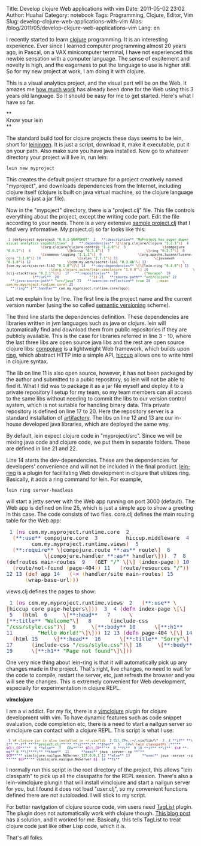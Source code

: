 Title: Develop clojure Web applications with vim
Date: 2011-05-02 23:02
Author: Huahai
Category: notebook
Tags: Programming, Clojure, Editor, Vim
Slug: develop-clojure-web-applications-with-vim
Alias: /blog/2011/05/develop-clojure-web-applications-vim
Lang: en

I recently started to learn [clojure](http://clojure.org) programming. It is an interesting experience. Ever since I learned computer programming almost 20 years ago, in Pascal, on a VAX minicomputer terminal, I have not experienced this newbie sensation with a computer language. The sense of excitement and novelty is high, and the eagerness to put the language to use is higher still. So for my new project at work, I am doing it with clojure.

This is a visual analytics project, and the visual part will be on the Web. It amazes me [how much work](http://www.glenstampoultzis.net/blog/clojure-web-infrastructure/) has already been done for the Web using this 3 years old language. So it should be easy for me to get started. Here's what I have so far.

**  
Know your lein  
**

The standard build tool for clojure projects these days seems to be lein, short for [leiningen](https://github.com/technomancy/leiningen). It is just a script, download it, make it executable, put it on your path. Also make sure you have java installed. Now go to whatever directory your project will live in, run lein:

`lein new myproject`

This creates the default project structure for a project creatively named "myproject", and downloads dependencies from the Internet, including clojure itself (clojure is built on java virtual machine, so the clojure language runtime is just a jar file).

Now in the "mypoject" directory, there is a "project.clj" file. This file controls everything about the project, except the writing code part. Edit the file according to your needs. There is a very extensive [sample project.clj](https://github.com/technomancy/leiningen/blob/master/sample.project.clj) that I find very informative. My project.clj so far looks like this:

<font face="monospace" size="1em">  
<font color="#375288"> 1 </font><font color="#912f11">(</font>defproject myproject <font color="#077807">"0.0.1-SNAPSHOT"</font>  
<font color="#375288"> 2 </font>  <font color="#1f3f81">**:description**</font> <font color="#077807">"MyProject has super duper visual analytics capabilities"</font>  
<font color="#375288"> 3 </font>  <font color="#1f3f81">**:dependencies**</font> <font color="#912f11">\[\[</font>org.clojure/clojure <font color="#077807">"1.2.1"</font><font color="#912f11">\]</font>  
<font color="#375288"> 4 </font>                 <font color="#912f11">\[</font>org.clojure/clojure-contrib <font color="#077807">"1.2.0"</font><font color="#912f11">\]</font>  
<font color="#375288"> 5 </font>                 <font color="#912f11">\[</font>compojure <font color="#077807">"0.6.2"</font><font color="#912f11">\]</font>  
<font color="#375288"> 6 </font>                 <font color="#912f11">\[</font>hiccup <font color="#077807">"0.3.4"</font><font color="#912f11">\]</font>  
<font color="#375288"> 7 </font>                 <font color="#912f11">\[</font>ring <font color="#077807">"0.3.7"</font><font color="#912f11">\]</font>  
<font color="#375288"> 8 </font>                 <font color="#912f11">\[</font>commons-logging <font color="#077807">"1.1.1"</font><font color="#912f11">\]</font>  
<font color="#375288"> 9 </font>                 <font color="#912f11">\[</font>org.apache.lucene/lucene-core <font color="#077807">"3.1.0"</font><font color="#912f11">\]</font>  
<font color="#375288">10 </font>                 <font color="#912f11">\[</font>xalan <font color="#077807">"2.7.1"</font><font color="#912f11">\]</font>  
<font color="#375288">11 </font>                 <font color="#912f11">\[</font>javaewah <font color="#077807">"0.1.0"</font><font color="#912f11">\]</font>  
<font color="#375288">12 </font>                 <font color="#912f11">\[</font>com.my.work/secret-lib1 <font color="#077807">"0.3.4b"</font><font color="#912f11">\]</font>  
<font color="#375288">13 </font>                 <font color="#912f11">\[</font>com.my.work/secret-lib2 <font color="#077807">"0.1.0"</font><font color="#912f11">\]\]</font>  
<font color="#375288">14 </font>  <font color="#1f3f81">**:dev-dependencies**</font> <font color="#912f11">\[\[</font>lein-ring <font color="#077807">"0.4.0"</font><font color="#912f11">\]</font>  
<font color="#375288">15 </font>                     <font color="#786000">;\[org.clojars.autre/lein-vimclojure "1.0.0"\]</font>  
<font color="#375288">16 </font>                     <font color="#912f11">\[</font>clj-stacktrace <font color="#077807">"0.2.1"</font><font color="#912f11">\]\]</font>   
<font color="#375288">17 </font>  <font color="#1f3f81">**:repositories**</font>   
<font color="#375288">18 </font>            <font color="#912f11">{</font><font color="#077807">"myrepo"</font>   
<font color="#375288">19 </font>             <font color="#912f11">{</font><font color="#1f3f81">**:url**</font>   
<font color="#375288">20 </font>              <font color="#077807">"<http://myrepo.my.com:8080/artifactory/libs-release-local>"</font><font color="#912f11">}}</font>  
<font color="#375288">21 </font>  <font color="#1f3f81">**:source-path**</font> <font color="#077807">"src/clojure"</font>  
<font color="#375288">22 </font>  <font color="#1f3f81">**:java-source-path**</font> <font color="#077807">"src/java"</font>  
<font color="#375288">23 </font>  <font color="#1f3f81">**:warn-on-reflection**</font> <font color="#077807">true</font>  
<font color="#375288">24 </font>  <font color="#786000">;:main com.my.myproject.runtime.core)</font>  
<font color="#375288">25 </font>  <font color="#1f3f81">**:ring**</font> <font color="#912f11">{</font><font color="#1f3f81">**:handler**</font> com.my.myproject.runtime.core/app<font color="#912f11">})</font>  
</font>

Let me explain line by line. The first line is the project name and the current version number (using the so called [semantic versioning](http://semver.org) scheme).

The third line starts the dependencies definition. These dependencies are libraries written in jvm languages such as java or clojure. lein will automatically find and download them from public repositories if they are publicly available. This is the case for libraries referred in line 3 - 10, where the last three libs are open source java libs and the rest are open source clojure libs: [compojure](https://github.com/weavejester/compojure) is a lightweight Web framework, which builds upon [ring](https://github.com/mmcgrana/ring), which abstract HTTP into a simple API, [hiccup](https://github.com/weavejester/hiccup) allows one to write html in clojure syntax.

The lib on line 11 is also open source, however, it has not been packaged by the author and submitted to a pubic repository, so lein will not be able to find it. What I did was to package it as a jar file myself and deploy it to a private repository I setup for my team, so my team members can all access to the same libs without needing to commit the libs to our version control system, which is not suitable for handling binary data. This private repository is defined on line 17 to 20. Here the repository server is a standard installation of [artifactory](http://www.jfrog.com/products.php). The libs on line 12 and 13 are our in-house developed java libraries, which are deployed the same way.

By default, lein expect clojure code in "myproject/src". Since we will be mixing java code and clojure code, we put them in separate folders. These are defined in line 21 and 22.

Line 14 starts the dev-dependencies. These are the dependencies for developers' convenience and will not be included in the final product. [lein-ring](https://github.com/weavejester/lein-ring) is a plugin for facilitating Web development in clojure that utilizes ring. Basically, it adds a ring command for lein. For example,

`lein ring server-headless`

will start a jetty server with the Web app running on port 3000 (default). The Web app is defined on line 25, which is just a simple app to show a greeting in this case. The code consists of two files. core.clj defines the main routing table for the Web app:

<font face="monospace">  
<font color="#375288"> 1 </font><font color="#912f11">(</font><font color="#800090">ns</font> com.my.myproject.runtime.core  
<font color="#375288"> 2 </font>  <font color="#cd3700">(</font><font color="#1f3f81">**:use**</font> compojure.core  
<font color="#375288"> 3 </font>        hiccup.middleware  
<font color="#375288"> 4 </font>        com.my.myproject.runtime.views<font color="#cd3700">)</font>  
<font color="#375288"> 5 </font>  <font color="#cd3700">(</font><font color="#1f3f81">**:require**</font> <font color="#912f11">\[</font>compojure.route <font color="#1f3f81">**:as**</font> route<font color="#912f11">\]</font>  
<font color="#375288"> 6 </font>            <font color="#912f11">\[</font>compojure.handler <font color="#1f3f81">**:as**</font> handler<font color="#912f11">\]</font><font color="#cd3700">)</font><font color="#912f11">)</font>  
<font color="#375288"> 7 </font>  
<font color="#375288"> 8 </font><font color="#912f11">(</font>defroutes main-routes  
<font color="#375288"> 9 </font>  <font color="#cd3700">(</font>GET <font color="#077807">"/"</font> <font color="#912f11">\[\]</font> <font color="#ee9a00">(</font>index-page<font color="#ee9a00">)</font><font color="#cd3700">)</font>  
<font color="#375288">10 </font>  <font color="#cd3700">(</font>route/not-found <font color="#ee9a00">(</font>page-404<font color="#ee9a00">)</font><font color="#cd3700">)</font>  
<font color="#375288">11 </font>  <font color="#cd3700">(</font>route/resources <font color="#077807">"/"</font><font color="#cd3700">)</font><font color="#912f11">)</font>  
<font color="#375288">12 </font>  
<font color="#375288">13 </font><font color="#912f11">(</font><font color="#912f11">def</font> app  
<font color="#375288">14 </font>  <font color="#cd3700">(</font><font color="#800090">-&gt;</font> <font color="#ee9a00">(</font>handler/site main-routes<font color="#ee9a00">)</font>  
<font color="#375288">15 </font>      <font color="#ee9a00">(</font>wrap-base-url<font color="#ee9a00">)</font><font color="#cd3700">)</font><font color="#912f11">)</font>  
</font>

views.clj defines the pages to show:

<font face="monospace">  
<font color="#375288"> 1 </font><font color="#912f11">(</font><font color="#800090">ns</font> com.my.myproject.runtime.views  
<font color="#375288"> 2 </font>  <font color="#cd3700">(</font><font color="#1f3f81">**:use**</font> <font color="#912f11">\[</font>hiccup core page-helpers<font color="#912f11">\]</font><font color="#cd3700">)</font><font color="#912f11">)</font>  
<font color="#375288"> 3 </font>  
<font color="#375288"> 4 </font><font color="#912f11">(</font><font color="#800090">defn</font> index-page <font color="#912f11">\[\]</font>  
<font color="#375288"> 5 </font>  <font color="#cd3700">(</font>html  
<font color="#375288"> 6 </font>    <font color="#912f11">\[</font><font color="#1f3f81">**:head**</font>   
<font color="#375288"> 7 </font>     <font color="#912f11">\[</font><font color="#1f3f81">**:title**</font> <font color="#077807">"Welcome"</font><font color="#912f11">\]</font>   
<font color="#375288"> 8 </font>     <font color="#912f11">(</font>include-css <font color="#077807">"/css/style.css"</font><font color="#912f11">)\]</font>  
<font color="#375288"> 9 </font>    <font color="#912f11">\[</font><font color="#1f3f81">**:body**</font>  
<font color="#375288">10 </font>     <font color="#912f11">\[</font><font color="#1f3f81">**:h1**</font>   
<font color="#375288">11 </font>       <font color="#077807">"Hello World!"</font><font color="#912f11">\]\]</font><font color="#cd3700">)</font><font color="#912f11">)</font>  
<font color="#375288">12 </font>  
<font color="#375288">13 </font><font color="#912f11">(</font><font color="#800090">defn</font> page-404 <font color="#912f11">\[\]</font>  
<font color="#375288">14 </font>  <font color="#cd3700">(</font>html  
<font color="#375288">15 </font>    <font color="#912f11">\[</font><font color="#1f3f81">**:head**</font>   
<font color="#375288">16 </font>     <font color="#912f11">\[</font><font color="#1f3f81">**:title**</font> <font color="#077807">"Sorry"</font><font color="#912f11">\]</font>   
<font color="#375288">17 </font>     <font color="#912f11">(</font>include-css <font color="#077807">"/css/style.css"</font><font color="#912f11">)\]</font>  
<font color="#375288">18 </font>    <font color="#912f11">\[</font><font color="#1f3f81">**:body**</font>  
<font color="#375288">19 </font>     <font color="#912f11">\[</font><font color="#1f3f81">**:h1**</font> <font color="#077807">"Page not found"</font><font color="#912f11">\]\]</font><font color="#cd3700">)</font><font color="#912f11">)</font>  
</font>

One very nice thing about lein-ring is that it will automatically pick up any changes made in the project. That's right, live changes, no need to wait for the code to compile, restart the server, etc, just refresh the browser and you will see the changes. This is extremely convenient for Web development, especially for experimentation in clojure REPL.

**vimclojure**

I am a vi addict. For my fix, there is a [vimclojure](http://www.vim.org/scripts/script.php?script_id=2501) plugin for clojure development with vim. To have dynamic features such as code snippet evaluation, code completion etc, there is a need to start a nailgun server so vimclojure can contact with a clojure REPL. This script is what I use:

<font face="monospace" size="1em">  
<font color="#375288"> 1 </font><font color="#786000">\# clojure jar is also installed in ~/.vim/lib</font>  
<font color="#375288"> 2 </font><font color="#007080">CL\_CP</font>=.:~/.vim/lib/\*  
<font color="#375288"> 3 </font>  
<font color="#375288"> 4 </font><font color="#1f3f81">**if** </font><font color="#1f3f81">**\[**</font> <font color="#1f3f81">**-f**</font> <font color="#1f3f81">**"**</font><font color="#077807">project.clj</font><font color="#1f3f81">**"**</font> <font color="#1f3f81">**\]**</font><font color="#1f3f81">**;**</font> <font color="#1f3f81">**then**</font>  
<font color="#375288"> 5 </font>  <font color="#007080">CP</font>=<font color="#912f11">\`lein classpath\`</font>:<font color="#1f3f81">**"**</font><font color="#800090"> $CL\_CP</font><font color="#1f3f81">**"**</font>  
<font color="#375288"> 6 </font><font color="#1f3f81">**else**</font>  
<font color="#375288"> 7 </font>  <font color="#007080">CP</font>=<font color="#1f3f81">**"**</font><font color="#800090"> $CL\_CP</font><font color="#1f3f81">**"**</font>  
<font color="#375288"> 8 </font><font color="#1f3f81">**fi**</font>  
<font color="#375288"> 9 </font>  
<font color="#375288">10 </font><font color="#1f3f81">**if** </font><font color="#1f3f81">**\[**</font> <font color="#800090"> $\#</font> <font color="#1f3f81">**-eq**</font> <font color="#077807">0</font> <font color="#1f3f81">**\]**</font><font color="#1f3f81">**;**</font> <font color="#1f3f81">**then**</font>   
<font color="#375288">11 </font>     <font color="#1f3f81">**exec**</font> java -server -cp <font color="#1f3f81">**"**</font><font color="#800090"> $CP</font><font color="#1f3f81">**"**</font> vimclojure.nailgun.NGServer <font color="#077807">127</font>.<font color="#077807">0</font>.<font color="#077807">0</font>.<font color="#077807">1</font>  
<font color="#375288">12 </font><font color="#1f3f81">**else**</font>  
<font color="#375288">13 </font>     <font color="#1f3f81">**exec**</font> java -server -cp <font color="#1f3f81">**"**</font><font color="#800090"> $CP</font><font color="#1f3f81">**"**</font> vimclojure.nailgun.NGServer <font color="#800090"> $1</font>   
<font color="#375288">14 </font><font color="#1f3f81">**fi**</font>  
</font>

I normally run this script in the root directory of the project, this allows "lein classpath" to pick up all the classpaths for the REPL session. There's also a lein-vimclojure plungin that will install vimclojure and start a nailgun server for you, but I found it does not load "user.clj", so my convenient functions defined there are not autoloaded. I will stick to my script.

For better navigation of clojure source code, vim users need [TagList](http://www.vim.org/scripts/script.php?script_id=273) plugin. The plugin does not automatically work with clojure though. [This blog post](http://kuriqoo.blogspot.com/2011/02/using-clojure-in-vim.html) has a solution, and it worked for me. Basically, this tells TagList to treat clojure code just like other Lisp code, which it is.

That's all folks.
